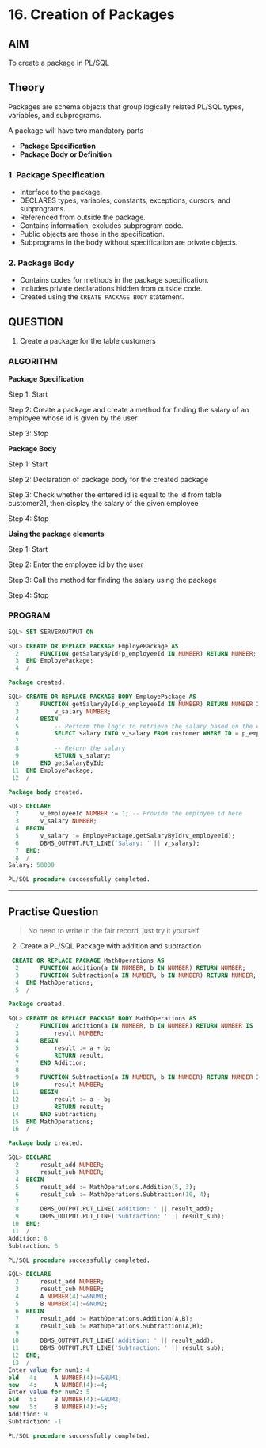 # 16. Creation of Packages

## AIM

To create a package in PL/SQL

## Theory

Packages are schema objects that group logically related PL/SQL types, variables, and subprograms.

A package will have two mandatory parts –

- **Package Specification**
- **Package Body or Definition**

### 1. Package Specification

  - Interface to the package.
  - DECLARES types, variables, constants, exceptions, cursors, and subprograms.
  - Referenced from outside the package.
  - Contains information, excludes subprogram code.
  - Public objects are those in the specification.
  - Subprograms in the body without specification are private objects.

### 2. Package Body

  - Contains codes for methods in the package specification.
  - Includes private declarations hidden from outside code.
  - Created using the `CREATE PACKAGE BODY` statement.

## QUESTION

1. Create a package for the table customers

### ALGORITHM

**Package Specification**

Step 1: Start

Step 2: Create a package and create a method for finding the salary of an employee whose id is given by the user

Step 3: Stop

**Package Body**

Step 1: Start

Step 2: Declaration of package body for the created package

Step 3: Check whether the entered id is equal to the id from table customer21, then display the salary of the given employee

Step 4: Stop

**Using the package elements**

Step 1: Start

Step 2: Enter the employee id by the user

Step 3: Call the method for finding the salary using the package

Step 4: Stop

### PROGRAM

```sql
SQL> SET SERVEROUTPUT ON
```
```sql
SQL> CREATE OR REPLACE PACKAGE EmployePackage AS
  2      FUNCTION getSalaryById(p_employeeId IN NUMBER) RETURN NUMBER;
  3  END EmployePackage;
  4  /

Package created.
```
```sql
SQL> CREATE OR REPLACE PACKAGE BODY EmployePackage AS
  2      FUNCTION getSalaryById(p_employeeId IN NUMBER) RETURN NUMBER IS
  3          v_salary NUMBER;
  4      BEGIN
  5          -- Perform the logic to retrieve the salary based on the employee id
  6          SELECT salary INTO v_salary FROM customer WHERE ID = p_employeeId;
  7
  8          -- Return the salary
  9          RETURN v_salary;
 10      END getSalaryById;
 11  END EmployePackage;
 12  /

Package body created.
```
```sql
SQL> DECLARE
  2      v_employeeId NUMBER := 1; -- Provide the employee id here
  3      v_salary NUMBER;
  4  BEGIN
  5      v_salary := EmployePackage.getSalaryById(v_employeeId);
  6      DBMS_OUTPUT.PUT_LINE('Salary: ' || v_salary);
  7  END;
  8  /
Salary: 50000

PL/SQL procedure successfully completed.

```

---

## Practise Question

> No need to write in the fair record, just try it yourself.

2. Create a PL/SQL Package with addition and subtraction


```sql
 CREATE OR REPLACE PACKAGE MathOperations AS
  2      FUNCTION Addition(a IN NUMBER, b IN NUMBER) RETURN NUMBER;
  3      FUNCTION Subtraction(a IN NUMBER, b IN NUMBER) RETURN NUMBER;
  4  END MathOperations;
  5  /

Package created.
```
```sql
SQL> CREATE OR REPLACE PACKAGE BODY MathOperations AS
  2      FUNCTION Addition(a IN NUMBER, b IN NUMBER) RETURN NUMBER IS
  3          result NUMBER;
  4      BEGIN
  5          result := a + b;
  6          RETURN result;
  7      END Addition;
  8
  9      FUNCTION Subtraction(a IN NUMBER, b IN NUMBER) RETURN NUMBER IS
 10          result NUMBER;
 11      BEGIN
 12          result := a - b;
 13          RETURN result;
 14      END Subtraction;
 15  END MathOperations;
 16  /

Package body created.
```
```sql
SQL> DECLARE
  2      result_add NUMBER;
  3      result_sub NUMBER;
  4  BEGIN
  5      result_add := MathOperations.Addition(5, 3);
  6      result_sub := MathOperations.Subtraction(10, 4);
  7
  8      DBMS_OUTPUT.PUT_LINE('Addition: ' || result_add);
  9      DBMS_OUTPUT.PUT_LINE('Subtraction: ' || result_sub);
 10  END;
 11  /
Addition: 8
Subtraction: 6

PL/SQL procedure successfully completed.
```
```sql
SQL> DECLARE
  2      result_add NUMBER;
  3      result_sub NUMBER;
  4      A NUMBER(4):=&NUM1;
  5      B NUMBER(4):=&NUM2;
  6  BEGIN
  7      result_add := MathOperations.Addition(A,B);
  8      result_sub := MathOperations.Subtraction(A,B);
  9
 10      DBMS_OUTPUT.PUT_LINE('Addition: ' || result_add);
 11      DBMS_OUTPUT.PUT_LINE('Subtraction: ' || result_sub);
 12  END;
 13  /
Enter value for num1: 4
old   4:     A NUMBER(4):=&NUM1;
new   4:     A NUMBER(4):=4;
Enter value for num2: 5
old   5:     B NUMBER(4):=&NUM2;
new   5:     B NUMBER(4):=5;
Addition: 9
Subtraction: -1

PL/SQL procedure successfully completed.
```
